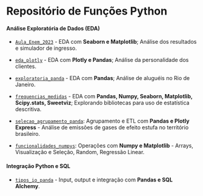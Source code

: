 # Repositório de Funções Python 

#### **Análise Exploratória de Dados (EDA)**


- [`Aula_Enem_2023`](https://github.com/milexias/repositorio-python/blob/main/Aula_Enem_2023.ipynb) - EDA com **Seaborn e Matplotlib**; Análise dos resultados e simulador de ingresso.

- [`eda_plotly`](https://github.com/milexias/repositorio-python/blob/main/eda_plotly.ipynb) - EDA com **Plotly e Pandas**; Análise da personalidade dos clientes.

- [`exploratoria_panda`](https://github.com/milexias/repositorio-python/blob/main/exploratoria_panda.ipynb) - EDA com **Pandas**; Análise de aluguéis no Rio de Janeiro.

- [`frequencias_medidas`](https://github.com/milexias/repositorio-python/blob/main/exploratoria_panda.ipynb) - EDA com **Pandas, Numpy, Seaborn, Matplotlib, Scipy.stats, Sweetviz**; Explorando bibliotecas para uso de estatística descritiva. 

- [`selecao_agrupamento_panda`](https://github.com/milexias/repositorio-python/blob/main/selecao_agrupamento_panda.ipynb): Agrupamento e ETL com **Pandas e Plotly Express** - Análise de emissões de gases de efeito estufa no território brasileiro.

- [`funcionalidades_numpys`](https://github.com/milexias/repositorio-python/blob/main/funcionalidades_numpys.ipynb): Operações com **Numpy e Matplotlib** - Arrays, Visualização e Seleção, Random, Regressão Linear.


#### **Integração Python e SQL**

- [`tipos_io_panda`](https://github.com/milexias/repositorio-python/blob/main/tipos_io_panda.ipynb) - Input, output e integração com **Pandas e SQL Alchemy**.
